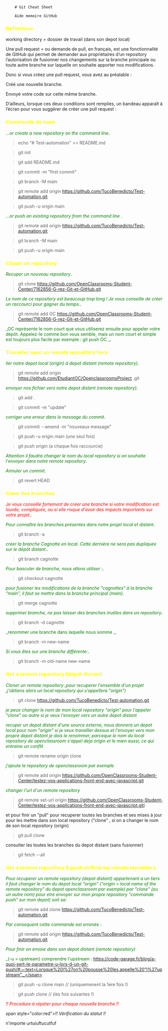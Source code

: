     	# Git Cheat Sheet

    	Aide memoire GitHub

### <span style="color:yellow">Definitions</span>

working directory = dossier de travail (dans son depot local)

Une pull request = ou demande de pull, en français, est une fonctionnalité de GitHub qui permet de demander aux propriétaires d’un repository l’autorisation de fusionner nos changements sur la branche principale ou toute autre branche sur laquelle on souhaite apporter nos modifications.

Donc si vous créez une pull request, vous avez au préalable :

Créé une nouvelle branche.

Envoyé votre code sur cette même branche.

D’ailleurs, lorsque ces deux conditions sont remplies, un bandeau apparaît à l’écran pour vous suggérer de créer une pull request :

### <span style="color:yellow">Commande de base</span>

<span style="color:green">_…or create a new repository on the command line_</span>.

> echo "# Test-automation" >> README.md

> git init

> git add README.md

> git commit -m "first commit"

> git branch -M main

> git remote add origin https://github.com/TucoBenedicto/Test-automation.git

> git push -u origin main

<span style="color:green">_…or push an existing repository from the command line ._</span>

> git remote add origin https://github.com/TucoBenedicto/Test-automation.git

> git branch -M main

> git push -u origin main

### <span style="color:yellow">Cloner un repository</span>

<span style="color:green">_Recuper un nouveau repository_</span>.

> git clone https://github.com/OpenClassrooms-Student-Center/7162856-G-rez-Git-et-GitHub.git

<span style="color:green">_Le nom de ce repository est beaucoup trop long ! Je vous conseille de créer un raccourci pour gagner du temps._</span>.

> git remote add OC https://github.com/OpenClassrooms-Student-Center/7162856-G-rez-Git-et-GitHub.git

<span style="color:green">_OC représente le nom court que vous utiliserez ensuite pour appeler votre dépôt. Appelez-le comme bon vous semble, mais un nom court et simple est toujours plus facile par exemple : git push OC _</span>.

### <span style="color:yellow">Travailler avec un remote repository tiers</span>

<span style="color:green">_lier notre depot local (origin) à depot distant (remote repository)_</span>.

> git remote add
> origin https://github.com/EtudiantOC/OpenclassroomsProject
> .git

<span style="color:green">_envoyer nos fichier vers notre depot distant (remote repository)_</span>.

> git add .

> git commit -m "update"

<span style="color:green">_corriger une erreur dans le message du commit_</span>.

> git commit --amend -m "nouveaux message"

> git push -u origin main (une seul fois)

> git push origin (a chaque fois raccourcie)

<span style="color:green">_Attention il faudra changer le nom du local repository si on souhaite l'envoyer dans notre remote repository_</span>.

<span style="color:green">_Annuler un commit_</span>.

> git revert HEAD

### <span style="color:yellow">Creer des branches</span>

<span style="color:red">_Je vous conseille fortement de créer une branche si votre modification est lourde, compliquée, ou si elle risque d’avoir des impacts importants sur votre projet._</span>.

<span style="color:green">_Pour connaître les branches présentes dans notre projet local et distant_</span>.

> git branch -a

<span style="color:green">_créer la branche Cagnotte en local. Cette dernière ne sera pas dupliquée sur le dépôt distant._</span>.

> git branch cagnotte

<span style="color:green">_Pour basculer de branche, nous allons utiliser :_</span>.

> git checkout cagnotte

<span style="color:green">_pour fusioner les modifications de la branche "cagnottes" à la branche "main", il faut se mettre dans la branche principal (main)_</span>.

> git merge cagnotte

<span style="color:green">_supprimer branche, ne pas laisser des branches inutiles dans un repository_</span>.

> git branch -d cagnotte

<span style="color:green">_renommer une branche dans laquelle nous somme _</span>.

> git branch -m new-name

<span style="color:green">_Si vous êtes sur une branche différente:_</span>.

> git branch -m old-name new-name

### <span style="color:yellow">Get a remote repository (depot distant)</span>

<span style="color:green">_Cloner un remote repository ,pour recuperer l'ensemble d'un projet ,j'obtiens alors un local repository qui s'appellera "origin")_</span>

> git clone https://github.com/TucoBenedicto/Test-automation.git

<span style="color:green">_je peux changer le nom de mon local repository "origin" pour l'appeler "clone" ou autre si je veux l'envoyer vers un autre depot distant_</span>

<span style="color:green">_recuper un depot distant d'une source externe, nous donnera un depot local pour nom "origin" si je veux travailler dessus et l'envoyer vers mon propre depot distant je dois le renommer, parceque le nom du local repository de openclassroom s'appel deja origin et le mien aussi, ce qui entraine un conflit_</span>

> git remote rename origin clone

<span style="color:green">_j'ajoute le repository de openclassroom par exemple_</span>

> git remote add origin https://github.com/OpenClassrooms-Student-Center/testez-vos-applications-front-end-avec-javascript.git

<span style="color:green">_changer l'url d'un remote repository_</span>

> git remote set-url origin https://github.com/OpenClassrooms-Student-Center/testez-vos-applications-front-end-avec-javascript.git)

et pour finir un "pull" pour recuperer toutes les branches et ses mises à jour pour les mettre dans son local repository ("clone" , si on a changer le nom de son local repository (origin)

> git pull clone

consulter les toutes les branches du depot distant (sans fusionner)

> git fetch --all

### <span style="color:yellow">Get a remote repository & push shift to my remote repository</span>

<span style="color:green">_Pour recuperer un remote repository (depot distant) appartenant a un tiers il faut changer le nom du depot local "origin" ("origin = local name of the remote repository" du depot openclassroom par exemple) par "clone" (ou un autre nom) pour etre envoyer sur mon propre repository "commande push" sur mon depot) soit sa:_</span>

> git remote add clone https://github.com/TucoBenedicto/Test-automation.git

<span style="color:green">_Par consequent cette commande est erronée :_</span>

> git remote add origin https://github.com/TucoBenedicto/Test-automation.git

<span style="color:green">_Pour finir on envoie dans son depot distant (remote repository)_</span>

<span style="color:green">_(-u = upstream)
comprendre l'upstream : https://code-garage.fr/blog/a-quoi-sert-le-parametre-u-lors-d-un-git-push/#:~:text=Lorsque%20l%27on%20pousse%20les,appelle%20"l%27upstream"._</span>

> git push -u clone main // (uniquemenent la 1ere fois !)

> git push clone // (les fois suivantes !)

<span style="color:red">_!! Procedure à répéter pour chaque nouvelle branche !!_</span>

span style="color:red">_!! Vérification du statut !!_</span>

n'importe urtuiuftucutfuf
